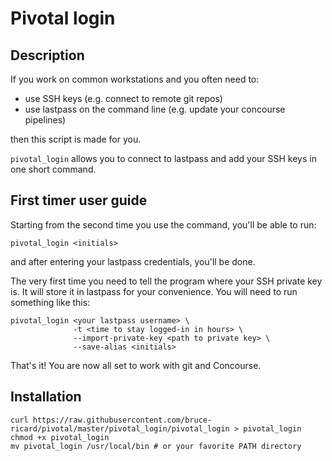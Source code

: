 # Pivotal login

## Description

If you work on common workstations and you often need to:
- use SSH keys (e.g. connect to remote git repos)
- use lastpass on the command line (e.g. update your concourse pipelines)

then this script is made for you.

`pivotal_login` allows you to connect to lastpass and add your SSH keys
in one short command.

## First timer user guide

Starting from the second time you use the command, you'll be able to run:
```
pivotal_login <initials>
```

and after entering your lastpass credentials, you'll be done.

The very first time you need to tell the program where your SSH private key is.
It will store it in lastpass for your convenience. You will need to run
something like this:
```
pivotal_login <your lastpass username> \
              -t <time to stay logged-in in hours> \
              --import-private-key <path to private key> \
              --save-alias <initials>
```

That's it! You are now all set to work with git and Concourse.

## Installation

```
curl https://raw.githubusercontent.com/bruce-ricard/pivotal/master/pivotal_login/pivotal_login > pivotal_login
chmod +x pivotal_login
mv pivotal_login /usr/local/bin # or your favorite PATH directory

```
